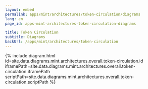 ```yaml
---
layout: embed
permalink: apps/mint/architectures/token-circulation/diagrams
lang: en
page_id: apps-mint-architectures-token-circulation-diagrams

title: Token Circulation
subtitle: Diagrams
backUrl: /apps/mint/architectures/token-circulation
---
```

{% include diagram.html id=site.data.diagrams.mint.architectures.overall.token-circulation.id iframePath=site.data.diagrams.mint.architectures.overall.token-circulation.iframePath scriptPath=site.data.diagrams.mint.architectures.overall.token-circulation.scriptPath %}